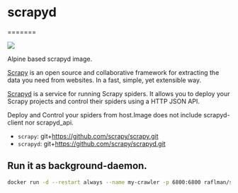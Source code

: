 # scrapyd
=======

![](http://dockeri.co/image/raflman/scrapyd)

Alpine based scrapyd image.

[Scrapy](https://github.com/scrapy/scrapy.git) is an open source and collaborative framework for extracting the
data you need from websites. In a fast, simple, yet extensible way.

[Scrapyd][2] is a service for running Scrapy spiders.  It allows you to deploy
your Scrapy projects and control their spiders using a HTTP JSON API.

Deploy and Control your spiders from host.Image does not include scrapyd-client nor scrapyd_api.

- `scrapy`: git+https://github.com/scrapy/scrapy.git
- `scrapyd`: git+https://github.com/scrapy/scrapyd.git


## Run it as background-daemon.

```sh
docker run -d --restart always --name my-crawler -p 6800:6800 raflman/scrapyd
```



[1]: https://github.com/scrapy/scrapy
[2]: https://github.com/scrapy/scrapyd